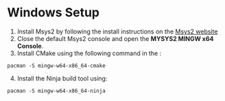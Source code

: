 
# Windows Setup

1. Install Msys2 by following the install instructions on the [Msys2 website](https://www.msys2.org/)
2. Close the default Msys2 console and open the **MYSYS2 MINGW x64 Console**.
3. Install CMake using the following command in the :
```
pacman -S mingw-w64-x86_64-cmake
```
4. Install the Ninja build tool using:
```
pacman -S mingw-w64-x86_64-ninja
```
